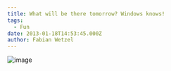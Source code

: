 ```yaml
---
title: What will be there tomorrow? Windows knows!
tags:
  - Fun
date: 2013-01-18T14:53:45.000Z
author: Fabian Wetzel
---
```


![image](image.png "image")


